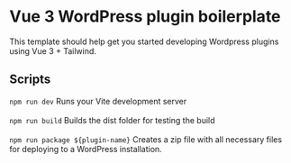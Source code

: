# Vue 3 WordPress plugin boilerplate

This template should help get you started developing Wordpress plugins using Vue 3 + Tailwind.

## Scripts

```npm run dev``` Runs your Vite development server
<br/>
<br/>
```npm run build``` Builds the dist folder for testing the build
<br>
<br/>
```npm run package ${plugin-name}``` Creates a zip file with all necessary files for deploying to a WordPress installation.
